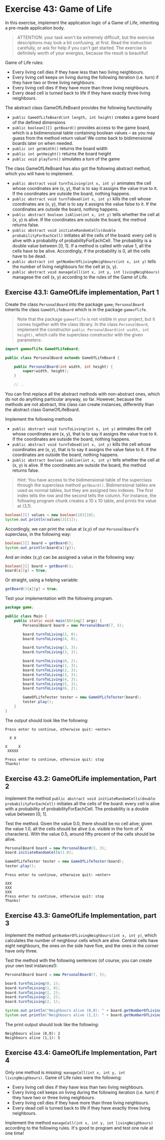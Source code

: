 # Exercise 43: Game of Life
In this exercise, implement the application logic of a Game of Life, inheriting a pre-made application body.

> ATTENTION: your task won't be extremely difficult, but the exercise descriptions may look a bit confusing, at first. Read the instruction carefully, or ask for help if you can't get started. The exercise is definitely worth of your energies, because the result is beautiful!

Game of Life rules:

- Every living cell dies if they have less than two living neighbours.
- Every living cell keeps on living during the following iteration (i.e. turn) if they have two or three living neighbours.
- Every living cell dies if they have more than three living neighbours.
- Every dead cell is turned back to life if they have exactly three living neighbours.

The abstract class GameOfLifeBoard provides the following functionality
- `public GameOfLifeBoard(int length, int height)` creates a game board of the defined dimensions
- `public boolean[][] getBoard()` provides access to the game board, which is a bidimensional table containing boolean values – as you may guess from the method return value! We come back to bidimensional boards later on when needed.
- `public int getWidth()` returns the board width
- `public int getHeight()` returns the board height
- `public void playTurn()` simulates a turn of the game

The class GameOfLifeBoard has also got the following abstract method, which you will have to implement.
- `public abstract void turnToLiving(int x, int y)` animates the cell whose coordinates are (x, y), that is to say it assigns the value true to it. If the coordinates are outside the board, nothing happens.
- `public abstract void turnToDead(int x, int y)` kills the cell whose coordinates are (x, y), that is to say it assigns the value false to it. If the coordinates are outside the board, nothing happens.
- `public abstract boolean isAlive(int x, int y)` tells whether the cell at (x, y) is alive. If the coordinates are outside the board, the method returns false.
- `public abstract void initiateRandomCells(double probabilityForEachCell)` initiates all the cells of the board: every cell is alive with a probability of probabilityForEachCell. The probability is a double value between [0, 1]. If a method is called with value 1, all the cells have to be alive. Accordingly, if the probability is 0, all the cells have to be dead.
- `public abstract int getNumberOfLivingNeighbours(int x, int y)` tells the number of living neighbours for the cell at (x, y).
- `public abstract void manageCell(int x, int y, int livingNeighbours)` managese the cell (x, y) according to the rules of the Game of Life.

## Exercise 43.1: GameOfLife implementation, Part 1
Create the class `PersonalBoard` into the package `game`; `PersonalBoard` inherits the class `GameOfLifeBoard` which is in the package `gameoflife`. 
> Note that the package `gameoflife` is not visible in your project, but it comes together with the class library. In the class `PersonalBoard`, implement the constructor `public PersonalBoard(int width, int height)`, which calls the superclass constructor with the given parameters:
```java
import gameoflife.GameOfLifeBoard;

public class PersonalBoard extends GameOfLifeBoard {

    public PersonalBoard(int width, int height) {
        super(width, height);
    }

    // ..
```
You can first replace all the abstract methods with non-abstract ones, which do not do anything particular anyway, so far. However, because the methods are not abstract, this class can create instances, differently than the abstract class GameOfLifeBoard.

Implement the following methods

- `public abstract void turnToLiving(int x, int y)` animates the cell whose coordinates are (x, y), that is to say it assigns the value true to it. If the coordinates are outside the board, nothing happens.
- `public abstract void turnToDead(int x, int y)` kills the cell whose coordinates are (x, y), that is to say it assigns the value false to it. If the coordinates are outside the board, nothing happens.
- `public abstract boolean isAlive(int x, int y)` tells whether the cell at (x, y) is alive. If the coordinates are outside the board, the method returns false.

> Hint: You have access to the bidimensional table of the superclass through the superclass method `getBoard()`. Bidimensional tables are used as normal tables, but they are assigned two indexes. The first index tells the row and the second tells the column. For instance, the following program chunk creates a 10 x 10 table, and prints the value at (3,1).
```java
boolean[][] values = new boolean[10][10];
System.out.println(values[3][1]);
```
Accordingly, we can print the value at (x,y) of our `PersonalBoard`'s superclass, in the following way:
```java
boolean[][] board = getBoard();
System.out.println(board[x][y]);
```
And an index (x,y) can be assigned a value in the following way:
```java
boolean[][] board = getBoard();
board[x][y] = true;
```
Or straight, using a helping variable:
```java
getBoard()[x][y] = true;
```
Test your implementation with the following program.
```java
package game;

public class Main {
    public static void main(String[] args) {
        PersonalBoard board = new PersonalBoard(7, 5);

        board.turnToLiving(2, 0);
        board.turnToLiving(4, 0);

        board.turnToLiving(3, 3);
        board.turnToLiving(3, 3);

        board.turnToLiving(0, 2);
        board.turnToLiving(1, 3);
        board.turnToLiving(2, 3);
        board.turnToLiving(3, 3);
        board.turnToLiving(4, 3);
        board.turnToLiving(5, 3);
        board.turnToLiving(6, 2);

        GameOfLifeTester tester = new GameOfLifeTester(board);
        tester.play();
    }
}
```
The output should look like the following:
```
Press enter to continue, otherwise quit: <enter>

  X X

X     X
 XXXXX

Press enter to continue, otherwise quit: stop
Thanks!
```

## Exercise 43.2: GameOfLife implementation, Part 2
Implement the method `public abstract void initiateRandomCells(double probabilityForEachCell)` initiates all the cells of the board: every cell is alive with a probability of probabilityForEachCell. The probability is a double value between [0, 1].

Test the method. Given the value 0.0, there should be no cell alive; given the value 1.0, all the cells should be alive (i.e. visible in the form of X characters). With the value 0.5, around fifty precent of the cells should be alive.
```java
PersonalBoard board = new PersonalBoard(3, 3);
board.initiateRandomCells(1.0);

GameOfLifeTester tester = new GameOfLifeTester(board);
tester.play();
```
```
Press enter to continue, otherwise quit: <enter>

XXX
XXX
XXX
Press enter to continue, otherwise quit: stop
Thanks!
```
## Exercise 43.3: GameOfLife Implementation, part 3
Implement the method `getNumberOfLivingNeighbours(int x, int y)`, which calculates the number of neighbour cells which are alive. Central cells have eight neighbours, the ones on the side have five, and the ones in the corner have only three.

Test the method with the following sentences (of course, you can create your own test instances!):
```java
PersonalBoard board = new PersonalBoard(7, 5);

board.turnToLiving(0, 1);
board.turnToLiving(1, 0);
board.turnToLiving(1, 2);
board.turnToLiving(2, 2);
board.turnToLiving(2, 1);

System.out.println("Neighbours alive (0,0): " + board.getNumberOfLivingNeighbours(0, 0));
System.out.println("Neighbours alive (1,1): " + board.getNumberOfLivingNeighbours(1, 1));
```
The print output should look like the following:
```
Neighbours alive (0,0): 2
Neighbours alive (1,1): 5
```
## Exercise 43.4: GameOfLife Implementation, Part 4
Only one method is missing: `manageCell(int x, int y, int livingNeighbours)`. Game of Life rules were the following:

- Every living cell dies if they have less than two living neighbours.
- Every living cell keeps on living during the following iteration (i.e. turn) if they have two or three living neighbours.
- Every living cell dies if they have more than three living neighbours.
- Every dead cell is turned back to life if they have exactly three living neighbours.

Implement the method `manageCell(int x, int y, int livingNeighbours)` according to the following rules. It's good to program and test one rule at one time!
